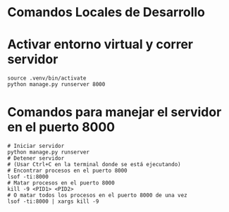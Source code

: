 # Comandos Locales de Desarrollo

# Activar entorno virtual y correr servidor
```
source .venv/bin/activate
python manage.py runserver 8000
```

# Comandos para manejar el servidor en el puerto 8000
```
# Iniciar servidor
python manage.py runserver
# Detener servidor
# (Usar Ctrl+C en la terminal donde se está ejecutando)
# Encontrar procesos en el puerto 8000
lsof -ti:8000
# Matar procesos en el puerto 8000
kill -9 <PID1> <PID2>
# O matar todos los procesos en el puerto 8000 de una vez
lsof -ti:8000 | xargs kill -9
```